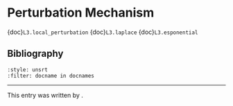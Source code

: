 # Perturbation Mechanism

{doc}`L3.local_perturbation`
{doc}`L3.laplace`
{doc}`L3.esponential`

## Bibliography
```{bibliography}
:style: unsrt
:filter: docname in docnames
```

---
 
This entry was written by <authors>.
